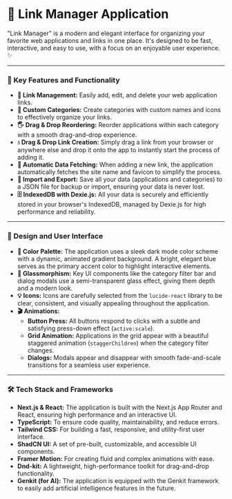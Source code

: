 # 🔗 Link Manager Application

"Link Manager" is a modern and elegant interface for organizing your favorite web applications and links in one place. It's designed to be fast, interactive, and easy to use, with a focus on an enjoyable user experience. ✨

---

### 🚀 Key Features and Functionality

*   **🔗 Link Management:** Easily add, edit, and delete your web application links.
*   **📂 Custom Categories:** Create categories with custom names and icons to effectively organize your links.
*   **🖐️ Drag & Drop Reordering:** Reorder applications within each category with a smooth drag-and-drop experience.
*   **💧 Drag & Drop Link Creation:** Simply drag a link from your browser or anywhere else and drop it onto the app to instantly start the process of adding it.
*   **🤖 Automatic Data Fetching:** When adding a new link, the application automatically fetches the site name and favicon to simplify the process.
*   **🔄 Import and Export:** Save all your data (applications and categories) to a JSON file for backup or import, ensuring your data is never lost.
*   **🗄️ IndexedDB with Dexie.js:** All your data is securely and efficiently stored in your browser's IndexedDB, managed by Dexie.js for high performance and reliability.

---

### 🎨 Design and User Interface

*   **🎨 Color Palette:** The application uses a sleek dark mode color scheme with a dynamic, animated gradient background. A bright, elegant blue serves as the primary accent color to highlight interactive elements.
*   **💎 Glassmorphism:** Key UI components like the category filter bar and dialog modals use a semi-transparent glass effect, giving them depth and a modern look.
*   **💡 Icons:** Icons are carefully selected from the `lucide-react` library to be clear, consistent, and visually appealing throughout the application.
*   **🎬 Animations:**
    *   **Button Press:** All buttons respond to clicks with a subtle and satisfying press-down effect (`active:scale`).
    *   **Grid Animation:** Applications in the grid appear with a beautiful staggered animation (`staggerChildren`) when the category filter changes.
    *   **Dialogs:** Modals appear and disappear with smooth fade-and-scale transitions for a seamless user experience.

---

### 🛠️ Tech Stack and Frameworks

*   **Next.js & React:** The application is built with the Next.js App Router and React, ensuring high performance and an interactive UI.
*   **TypeScript:** To ensure code quality, maintainability, and reduce errors.
*   **Tailwind CSS:** For building a fast, responsive, and utility-first user interface.
*   **ShadCN UI:** A set of pre-built, customizable, and accessible UI components.
*   **Framer Motion:** For creating fluid and complex animations with ease.
*   **Dnd-kit:** A lightweight, high-performance toolkit for drag-and-drop functionality.
*   **Genkit (for AI):** The application is equipped with the Genkit framework to easily add artificial intelligence features in the future.
